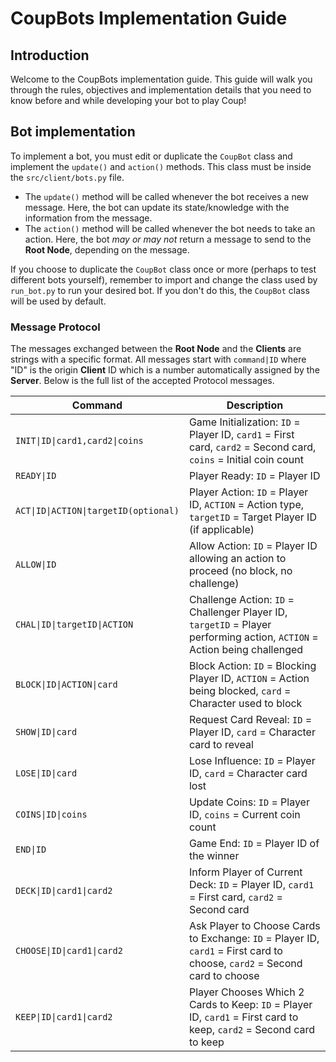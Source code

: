 # CoupBots Implementation Guide
## Introduction
Welcome to the CoupBots implementation guide. This guide will walk you through the rules, objectives and implementation details that you need to know before and while developing your bot to play Coup! 

## Bot implementation
To implement a bot, you must edit or duplicate the `CoupBot` class and implement the `update()` and `action()` methods. This class must be inside the `src/client/bots.py` file.

- The `update()` method will be called whenever the bot receives a new message. Here, the bot can update its state/knowledge with the information from the message.
- The `action()` method will be called whenever the bot needs to take an action. Here, the bot *may or may not* return a message to send to the **Root Node**, depending on the message.

If you choose to duplicate the `CoupBot` class once or more (perhaps to test different bots yourself), remember to import and change the class used by `run_bot.py` to run your desired bot. If you don't do this, the `CoupBot` class will be used by default.

### Message Protocol
The messages exchanged between the **Root Node** and the **Clients** are strings with a specific format. All messages start with `command|ID` where "ID" is the origin **Client** ID which is a number automatically assigned by the **Server**. Below is the full list of the accepted Protocol messages.

| Command                   | Description                                                                                 |
|---------------------------|---------------------------------------------------------------------------------------------|
| `INIT\|ID\|card1,card2\|coins`  | Game Initialization: `ID` = Player ID, `card1` = First card, `card2` = Second card, `coins` = Initial coin count |
| `READY\|ID`                | Player Ready: `ID` = Player ID |
| `ACT\|ID\|ACTION\|targetID(optional)` | Player Action: `ID` = Player ID, `ACTION` = Action type, `targetID` = Target Player ID (if applicable) |
| `ALLOW\|ID`                | Allow Action: `ID` = Player ID allowing an action to proceed (no block, no challenge) |
| `CHAL\|ID\|targetID\|ACTION` | Challenge Action: `ID` = Challenger Player ID, `targetID` = Player performing action, `ACTION` = Action being challenged |
| `BLOCK\|ID\|ACTION\|card`    | Block Action: `ID` = Blocking Player ID, `ACTION` = Action being blocked, `card` = Character used to block |
| `SHOW\|ID\|card`            | Request Card Reveal: `ID` = Player ID, `card` = Character card to reveal |
| `LOSE\|ID\|card`            | Lose Influence: `ID` = Player ID, `card` = Character card lost |
| `COINS\|ID\|coins`         | Update Coins: `ID` = Player ID, `coins` = Current coin count |
| `END\|ID`                 | Game End: `ID` = Player ID of the winner |
| `DECK\|ID\|card1\|card2`     | Inform Player of Current Deck: `ID` = Player ID, `card1` = First card, `card2` = Second card |
| `CHOOSE\|ID\|card1\|card2`   | Ask Player to Choose Cards to Exchange: `ID` = Player ID, `card1` = First card to choose, `card2` = Second card to choose |
| `KEEP\|ID\|card1\|card2`     | Player Chooses Which 2 Cards to Keep: `ID` = Player ID, `card1` = First card to keep, `card2` = Second card to keep |

